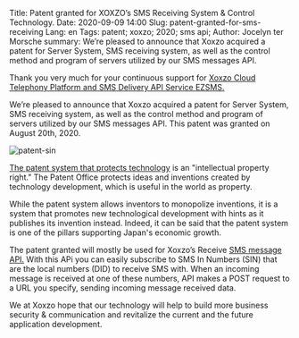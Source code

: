 Title: Patent granted for XOXZO’s SMS Receiving System & Control Technology.
Date: 2020-09-09 14:00
Slug: patent-granted-for-sms-receiving
Lang: en
Tags: patent; xoxzo; 2020; sms api;
Author: Jocelyn ter Morsche
summary: We’re pleased to announce that Xoxzo acquired a patent for Server System, SMS receiving system, as well as the control method and program of servers utilized by our SMS messages API.


Thank you very much for your continuous support for [Xoxzo Cloud Telephony Platform and SMS Delivery API Service EZSMS.](https://www.xoxzo.com/en/)

We’re pleased to announce that Xoxzo acquired a patent for Server System, SMS receiving system, as well as the control method and program of servers utilized by our SMS messages API. This patent was granted on August 20th, 2020.
 
![patent-sin](/images/patent_sin.png)

 [The patent system that protects technology](https://www.jpo.go.jp/system/patent/gaiyo/seidogaiyo/chizai04.html) is an "intellectual property right." The Patent Office protects ideas and inventions created by technology development, which is useful in the world as property.

While the patent system allows inventors to monopolize inventions, it is a system that promotes new technological development with hints as it publishes its invention instead. Indeed, it can be said that the patent system is one of the pillars supporting Japan's economic growth.

The patent granted will mostly be used for Xoxzo’s  Receive [SMS message API.](https://www.xoxzo.com/en/about/sms-api/#sin) With this APi you can easily subscribe to SMS In Numbers (SIN) that are the local numbers (DID) to receive SMS with. When an incoming message is received at one of these numbers, API makes a POST request to a URL you specify, sending incoming message received data.

We at Xoxzo hope that our technology will help to build more business security & communication and revitalize the current and the future application development.









